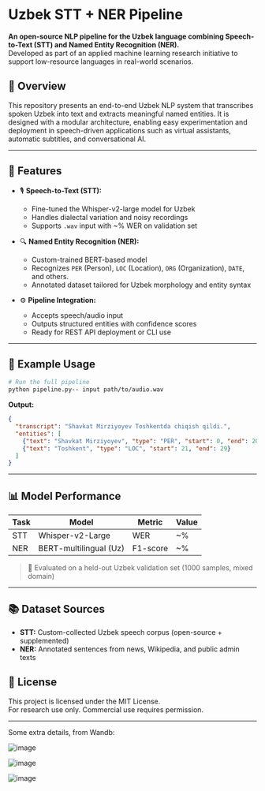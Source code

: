 
# Uzbek STT + NER Pipeline

**An open-source NLP pipeline for the Uzbek language combining Speech-to-Text (STT) and Named Entity Recognition (NER).**  
Developed as part of an applied machine learning research initiative to support low-resource languages in real-world scenarios.

## 🧠 Overview

This repository presents an end-to-end Uzbek NLP system that transcribes spoken Uzbek into text and extracts meaningful named entities. It is designed with a modular architecture, enabling easy experimentation and deployment in speech-driven applications such as virtual assistants, automatic subtitles, and conversational AI.



---

## 🚀 Features

- 🎙️ **Speech-to-Text (STT):** 
  - Fine-tuned the Whisper-v2-large model for Uzbek
  - Handles dialectal variation and noisy recordings
  - Supports `.wav` input with ~% WER on validation set

- 🔍 **Named Entity Recognition (NER):** 
  - Custom-trained BERT-based model
  - Recognizes `PER` (Person), `LOC` (Location), `ORG` (Organization), `DATE`, and others.
  - Annotated dataset tailored for Uzbek morphology and entity syntax

- ⚙️ **Pipeline Integration:**
  - Accepts speech/audio input
  - Outputs structured entities with confidence scores
  - Ready for REST API deployment or CLI use


---

## 🧪 Example Usage

```bash
# Run the full pipeline
python pipeline.py-- input path/to/audio.wav
```

**Output:**

```json
{
  "transcript": "Shavkat Mirziyoyev Toshkentda chiqish qildi.",
  "entities": [
    {"text": "Shavkat Mirziyoyev", "type": "PER", "start": 0, "end": 20},
    {"text": "Toshkent", "type": "LOC", "start": 21, "end": 29}
  ]
}
```

---

## 📊 Model Performance

| Task      | Model          | Metric     | Value     |
|-----------|----------------|------------|-----------|
| STT       | Whisper-v2-Large      | WER        | ~%      |
| NER       | BERT-multilingual (Uz)| F1-score   | ~%      |

> 🧪 Evaluated on a held-out Uzbek validation set (1000 samples, mixed domain)

---

## 📚 Dataset Sources

- **STT:** Custom-collected Uzbek speech corpus (open-source + supplemented)
- **NER:** Annotated sentences from news, Wikipedia, and public admin texts





## 📜 License

This project is licensed under the MIT License.  
For research use only. Commercial use requires permission.

---



Some extra details, from Wandb:


![image](https://github.com/user-attachments/assets/1d61fc27-4829-4f41-a1b9-864361c1518e)

![image](https://github.com/user-attachments/assets/a2bcf58d-0d0b-4b61-a696-60eaaa751379)

![image](https://github.com/user-attachments/assets/29c1ece5-b496-4c66-9077-a70513851227)


